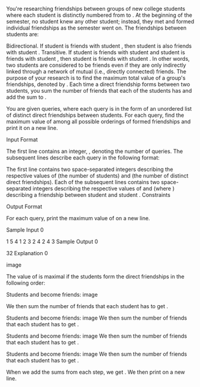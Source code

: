 You're researching friendships between groups of  new college students where each student is distinctly numbered from  to . At the beginning of the semester, no student knew any other student; instead, they met and formed individual friendships as the semester went on. The friendships between students are:

Bidirectional. If student  is friends with student , then student  is also friends with student .
Transitive. If student  is friends with student  and student  is friends with student , then student  is friends with student . In other words, two students are considered to be friends even if they are only indirectly linked through a network of mutual (i.e., directly connected) friends.
The purpose of your research is to find the maximum total value of a group's friendships, denoted by . Each time a direct friendship forms between two students, you sum the number of friends that each of the  students has and add the sum to .

You are given  queries, where each query is in the form of an unordered list of  distinct direct friendships between  students. For each query, find the maximum value of  among all possible orderings of formed friendships and print it on a new line.

Input Format

The first line contains an integer, , denoting the number of queries. The subsequent lines describe each query in the following format:

The first line contains two space-separated integers describing the respective values of  (the number of students) and  (the number of distinct direct friendships).
Each of the  subsequent lines contains two space-separated integers describing the respective values of  and  (where ) describing a friendship between student  and student .
Constraints

Output Format

For each query, print the maximum value of  on a new line.

Sample Input 0

1
5 4
1 2
3 2
4 2
4 3
Sample Output 0

32
Explanation 0

image

The value of  is maximal if the students form the  direct friendships in the following order:

Students  and  become friends:
image

We then sum the number of friends that each student has to get .

Students  and  become friends:
image
We then sum the number of friends that each student has to get .

Students  and  become friends:
image
We then sum the number of friends that each student has to get .

Students  and  become friends:
image
We then sum the number of friends that each student has to get .

When we add the sums from each step, we get . We then print  on a new line.
